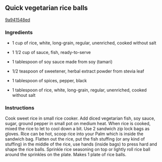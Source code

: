 ## Quick vegetarian rice balls

[9a941548ed](https://cookpad.com/us/recipes/361134-quick-vegetarian-rice-balls)

### Ingredients

 - 1 cup of rice, white, long-grain, regular, unenriched, cooked without salt

 - 1 1/2 cup of sauce, fish, ready-to-serve

 - 1 tablespoon of soy sauce made from soy (tamari)

 - 1/2 teaspoon of sweetener, herbal extract powder from stevia leaf

 - 1 tablespoon of spices, pepper, black

 - 1 tablespoon of rice, white, long-grain, regular, unenriched, cooked without salt

### Instructions

Cook sweet rice in small rice cooker. Add diced vegetarian fish, soy sauce, sugar, ground pepper in small pot on medium heat. When rice is cooked, mixed the rice to let to cool down a bit. Use 2 sandwich zip lock bags as gloves. Rice can be hot, scoop rice into your Palm which is inside the sandwich bag. Flatten out the rice, put the fish stuffing (or any kind of stuffing) in the middle of the rice, use hands (inside bags) to press hard and shape the rice balls. Sprinkle rice seasoning on top or lightly roll rice ball around the sprinkles on the plate. Makes 1 plate of rice balls.